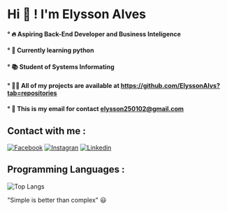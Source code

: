 # Hi 🧠 ! I'm Elysson Alves 
#### ° 🔥 Aspiring Back-End Developer and Business Inteligence
#### ° 🐍 Currently learning python
#### ° 📚 Student of Systems Informating
#### ° 👨‍💻 All of my projects are available at https://github.com/ElyssonAlvs?tab=repositories
#### ° 📧 This is my email for contact elysson250102@gmail.com
## Contact with me : 
[![Facebook](https://img.shields.io/badge/Facebook-1877F2?style=for-the-badge&logo=facebook&logoColor=white)](https://www.facebook.com/elysson.alves.142/)
[![Instagran](https://img.shields.io/badge/Instagram-E4405F?style=for-the-badge&logo=instagram&logoColor=white)](https://www.instagram.com/elysson_alvs/)
[![Linkedin](https://img.shields.io/badge/LinkedIn-0077B5?style=for-the-badge&logo=linkedin&logoColor=white)](https://www.linkedin.com/in/elysson-alves-533a29239/)
## Programming Languages :
![Top Langs](https://github-readme-stats.vercel.app/api/top-langs/?username=ElyssonAlvs&layout=compact)

"Simple is better than complex"
😃
